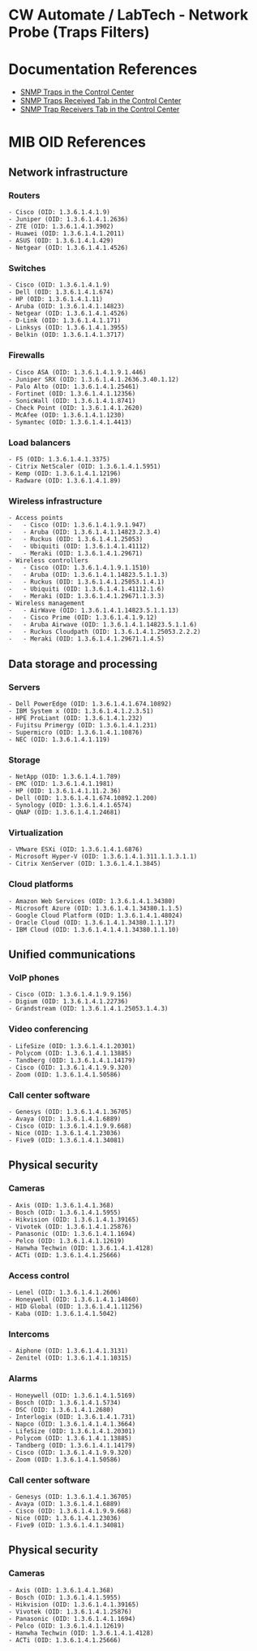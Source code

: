 # CW Automate / LabTech - Network Probe (Traps Filters)  
# Documentation References 
- [SNMP Traps in the Control Center](https://docs.connectwise.com/ConnectWise_Automate_Documentation/070/175/090)
- [SNMP Traps Received Tab in the Control Center](https://docs.connectwise.com/ConnectWise_Automate_Documentation/070/175/090/010)
- [SNMP Trap Receivers Tab in the Control Center](https://docs.connectwise.com/ConnectWise_Automate_Documentation/070/175/090/020)

# MIB OID References
## Network infrastructure
### Routers
    - Cisco (OID: 1.3.6.1.4.1.9)
    - Juniper (OID: 1.3.6.1.4.1.2636)
    - ZTE (OID: 1.3.6.1.4.1.3902)
    - Huawei (OID: 1.3.6.1.4.1.2011)
    - ASUS (OID: 1.3.6.1.4.1.429)
    - Netgear (OID: 1.3.6.1.4.1.4526)
### Switches
    - Cisco (OID: 1.3.6.1.4.1.9)
    - Dell (OID: 1.3.6.1.4.1.674)
    - HP (OID: 1.3.6.1.4.1.11)
    - Aruba (OID: 1.3.6.1.4.1.14823)
    - Netgear (OID: 1.3.6.1.4.1.4526)
    - D-Link (OID: 1.3.6.1.4.1.171)
    - Linksys (OID: 1.3.6.1.4.1.3955)
    - Belkin (OID: 1.3.6.1.4.1.3717)
### Firewalls
    - Cisco ASA (OID: 1.3.6.1.4.1.9.1.446)
    - Juniper SRX (OID: 1.3.6.1.4.1.2636.3.40.1.12)
    - Palo Alto (OID: 1.3.6.1.4.1.25461)
    - Fortinet (OID: 1.3.6.1.4.1.12356)
    - SonicWall (OID: 1.3.6.1.4.1.8741)
    - Check Point (OID: 1.3.6.1.4.1.2620)
    - McAfee (OID: 1.3.6.1.4.1.1230)
    - Symantec (OID: 1.3.6.1.4.1.4413)
### Load balancers
    - F5 (OID: 1.3.6.1.4.1.3375)
    - Citrix NetScaler (OID: 1.3.6.1.4.1.5951)
    - Kemp (OID: 1.3.6.1.4.1.12196)
    - Radware (OID: 1.3.6.1.4.1.89)
### Wireless infrastructure
    - Access points
    -   - Cisco (OID: 1.3.6.1.4.1.9.1.947)
    -   - Aruba (OID: 1.3.6.1.4.1.14823.2.3.4)
    -   - Ruckus (OID: 1.3.6.1.4.1.25053)
    -   - Ubiquiti (OID: 1.3.6.1.4.1.41112)
    -   - Meraki (OID: 1.3.6.1.4.1.29671)
    - Wireless controllers
    -   - Cisco (OID: 1.3.6.1.4.1.9.1.1510)
    -   - Aruba (OID: 1.3.6.1.4.1.14823.5.1.1.3)
    -   - Ruckus (OID: 1.3.6.1.4.1.25053.1.4.1)
    -   - Ubiquiti (OID: 1.3.6.1.4.1.41112.1.6)
    -   - Meraki (OID: 1.3.6.1.4.1.29671.1.3.3)
    - Wireless management
    -   - AirWave (OID: 1.3.6.1.4.1.14823.5.1.1.13)
    -   - Cisco Prime (OID: 1.3.6.1.4.1.9.12)
    -   - Aruba Airwave (OID: 1.3.6.1.4.1.14823.5.1.1.6)
    -   - Ruckus Cloudpath (OID: 1.3.6.1.4.1.25053.2.2.2)
    -   - Meraki (OID: 1.3.6.1.4.1.29671.1.4.5)
## Data storage and processing
### Servers
    - Dell PowerEdge (OID: 1.3.6.1.4.1.674.10892)
    - IBM System x (OID: 1.3.6.1.4.1.2.3.51)
    - HPE ProLiant (OID: 1.3.6.1.4.1.232)
    - Fujitsu Primergy (OID: 1.3.6.1.4.1.231)
    - Supermicro (OID: 1.3.6.1.4.1.10876)
    - NEC (OID: 1.3.6.1.4.1.119)
### Storage
    - NetApp (OID: 1.3.6.1.4.1.789)
    - EMC (OID: 1.3.6.1.4.1.1981)
    - HP (OID: 1.3.6.1.4.1.11.2.36)
    - Dell (OID: 1.3.6.1.4.1.674.10892.1.200)
    - Synology (OID: 1.3.6.1.4.1.6574)
    - QNAP (OID: 1.3.6.1.4.1.24681)
### Virtualization
    - VMware ESXi (OID: 1.3.6.1.4.1.6876)
    - Microsoft Hyper-V (OID: 1.3.6.1.4.1.311.1.1.3.1.1)
    - Citrix XenServer (OID: 1.3.6.1.4.1.3845)
### Cloud platforms
    - Amazon Web Services (OID: 1.3.6.1.4.1.34380)
    - Microsoft Azure (OID: 1.3.6.1.4.1.34380.1.1.5)
    - Google Cloud Platform (OID: 1.3.6.1.4.1.48024)
    - Oracle Cloud (OID: 1.3.6.1.4.1.34380.1.1.17)
    - IBM Cloud (OID: 1.3.6.1.4.1.4.1.34380.1.1.10)
## Unified communications
### VoIP phones
    - Cisco (OID: 1.3.6.1.4.1.9.9.156)
    - Digium (OID: 1.3.6.1.4.1.22736)
    - Grandstream (OID: 1.3.6.1.4.1.25053.1.4.3)
### Video conferencing
    - LifeSize (OID: 1.3.6.1.4.1.20301)
    - Polycom (OID: 1.3.6.1.4.1.13885)
    - Tandberg (OID: 1.3.6.1.4.1.14179)
    - Cisco (OID: 1.3.6.1.4.1.9.9.320)
    - Zoom (OID: 1.3.6.1.4.1.50586)
### Call center software
    - Genesys (OID: 1.3.6.1.4.1.36705)
    - Avaya (OID: 1.3.6.1.4.1.6889)
    - Cisco (OID: 1.3.6.1.4.1.9.9.668)
    - Nice (OID: 1.3.6.1.4.1.23036)
    - Five9 (OID: 1.3.6.1.4.1.34081)
## Physical security
### Cameras
    - Axis (OID: 1.3.6.1.4.1.368)
    - Bosch (OID: 1.3.6.1.4.1.5955)
    - Hikvision (OID: 1.3.6.1.4.1.39165)
    - Vivotek (OID: 1.3.6.1.4.1.25876)
    - Panasonic (OID: 1.3.6.1.4.1.1694)
    - Pelco (OID: 1.3.6.1.4.1.12619)
    - Hanwha Techwin (OID: 1.3.6.1.4.1.4128)
    - ACTi (OID: 1.3.6.1.4.1.25666)
### Access control
    - Lenel (OID: 1.3.6.1.4.1.2606)
    - Honeywell (OID: 1.3.6.1.4.1.14860)
    - HID Global (OID: 1.3.6.1.4.1.11256)
    - Kaba (OID: 1.3.6.1.4.1.5042)
### Intercoms
    - Aiphone (OID: 1.3.6.1.4.1.3131)
    - Zenitel (OID: 1.3.6.1.4.1.10315)
### Alarms
    - Honeywell (OID: 1.3.6.1.4.1.5169)
    - Bosch (OID: 1.3.6.1.4.1.5734)
    - DSC (OID: 1.3.6.1.4.1.2680)
    - Interlogix (OID: 1.3.6.1.4.1.731)
    - Napco (OID: 1.3.6.1.4.1.4.1.3664)
    - LifeSize (OID: 1.3.6.1.4.1.20301)
    - Polycom (OID: 1.3.6.1.4.1.13885)
    - Tandberg (OID: 1.3.6.1.4.1.14179)
    - Cisco (OID: 1.3.6.1.4.1.9.9.320)
    - Zoom (OID: 1.3.6.1.4.1.50586)
### Call center software
    - Genesys (OID: 1.3.6.1.4.1.36705)
    - Avaya (OID: 1.3.6.1.4.1.6889)
    - Cisco (OID: 1.3.6.1.4.1.9.9.668)
    - Nice (OID: 1.3.6.1.4.1.23036)
    - Five9 (OID: 1.3.6.1.4.1.34081)
## Physical security
### Cameras
    - Axis (OID: 1.3.6.1.4.1.368)
    - Bosch (OID: 1.3.6.1.4.1.5955)
    - Hikvision (OID: 1.3.6.1.4.1.39165)
    - Vivotek (OID: 1.3.6.1.4.1.25876)
    - Panasonic (OID: 1.3.6.1.4.1.1694) 
    - Pelco (OID: 1.3.6.1.4.1.12619)
    - Hanwha Techwin (OID: 1.3.6.1.4.1.4128)
    - ACTi (OID: 1.3.6.1.4.1.25666)

